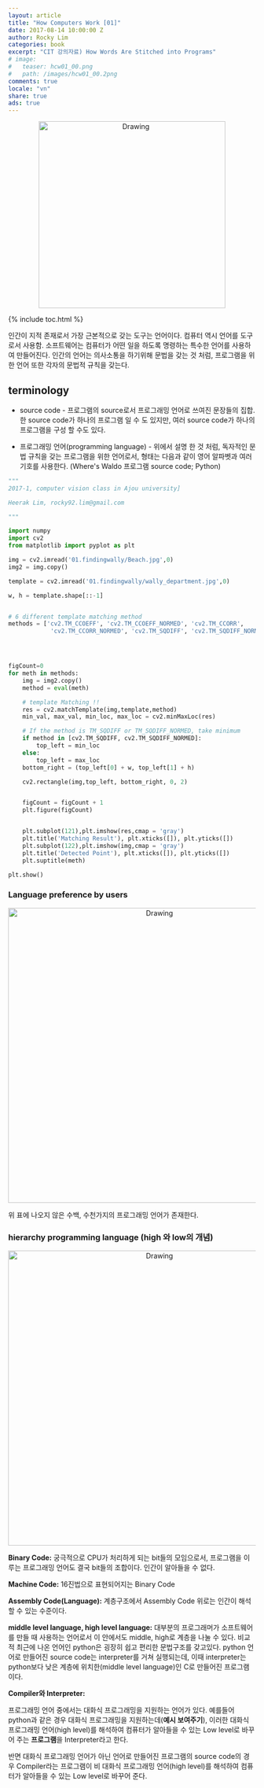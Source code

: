 ```yaml
---
layout: article
title: "How Computers Work [01]"
date: 2017-08-14 10:00:00 Z
author: Rocky Lim
categories: book
excerpt: "CIT 강의자료) How Words Are Stitched into Programs"
# image:
#   teaser: hcw01_00.png
#   path: /images/hcw01_00.2png
comments: true
locale: "vn"
share: true
ads: true
---
```



<p style="text-align: center;">
	<img src="{{ site.url }}/images/hcw.jpg" alt="Drawing" style="width: 380px;"/>
</p>

{% include toc.html %}


인간이 지적 존재로서 가장 근본적으로 갖는 도구는 언어이다. 컴퓨터 역시 언어를 도구로서 사용함. 소프트웨어는 컴퓨터가 어떤 일을 하도록 명령하는 특수한 언어를 사용하여 만들어진다. 인간의 언어는 의사소통을 하기위해 문법을 갖는 것 처럼, 프로그램을 위한 언어 또한 각자의 문법적 규칙을 갖는다.

## terminology

* source code - 프로그램의 source로서 프로그래밍 언어로 쓰여진 문장들의 집합. 한 source code가 하나의 프로그램 일 수 도 있지만, 여러 source code가 하나의 프로그램을 구성 할 수도 있다.

* 프로그래밍 언어(programming language) - 위에서 설명 한 것 처럼, 독자적인 문법 규칙을 갖는 프로그램을 위한 언어로서, 형태는 다음과 같이 영어 알파벳과 여러 기호를 사용한다. (Where's Waldo 프로그램 source code; Python)

~~~ python
"""
2017-1, computer vision class in Ajou university]

Heerak Lim, rocky92.lim@gmail.com

"""

import numpy
import cv2
from matplotlib import pyplot as plt

img = cv2.imread('01.findingwally/Beach.jpg',0)
img2 = img.copy()

template = cv2.imread('01.findingwally/wally_department.jpg',0)

w, h = template.shape[::-1]


# 6 different template matching method
methods = ['cv2.TM_CCOEFF', 'cv2.TM_CCOEFF_NORMED', 'cv2.TM_CCORR',
            'cv2.TM_CCORR_NORMED', 'cv2.TM_SQDIFF', 'cv2.TM_SQDIFF_NORMED']




figCount=0
for meth in methods:
    img = img2.copy()
    method = eval(meth)

    # template Matching !!
    res = cv2.matchTemplate(img,template,method)
    min_val, max_val, min_loc, max_loc = cv2.minMaxLoc(res)

    # If the method is TM_SQDIFF or TM_SQDIFF_NORMED, take minimum
    if method in [cv2.TM_SQDIFF, cv2.TM_SQDIFF_NORMED]:
        top_left = min_loc
    else:
        top_left = max_loc
    bottom_right = (top_left[0] + w, top_left[1] + h)

    cv2.rectangle(img,top_left, bottom_right, 0, 2)


    figCount = figCount + 1
    plt.figure(figCount)


    plt.subplot(121),plt.imshow(res,cmap = 'gray')
    plt.title('Matching Result'), plt.xticks([]), plt.yticks([])
    plt.subplot(122),plt.imshow(img,cmap = 'gray')
    plt.title('Detected Point'), plt.xticks([]), plt.yticks([])
    plt.suptitle(meth)

plt.show()

~~~

### Language preference by users
<p style="text-align: center;">
	<img src="{{ site.url }}/images/hcw03_01.png" alt="Drawing" style="width: 600px;"/>
</p>

위 표에 나오지 않은 수백, 수천가지의 프로그래밍 언어가 존재한다.

### hierarchy programming language (high 와 low의 개념)
<p style="text-align: center;">
	<img src="{{ site.url }}/images/hcw03_02.png" alt="Drawing" style="width: 600px;"/>
</p>

**Binary Code:**
궁극적으로 CPU가 처리하게 되는 bit들의 모임으로서, 프로그램을 이루는 프로그래밍 언어도 결국 bit들의 조합이다. 인간이 알아들을 수 없다.

**Machine Code:**
16진법으로 표현되어지는 Binary Code

**Assembly Code(Language):**
계층구조에서 Assembly Code 위로는 인간이 해석 할 수 있는 수준이다.

**middle level language, high level language:**
대부분의 프로그래머가 소프트웨어를 만들 때 사용하는 언어로서 이 안에서도 middle, high로 계층을 나눌 수 있다. 비교적 최근에 나온 언어인 python은 굉장히 쉽고 편리한 문법구조를 갖고있다. python 언어로 만들어진 source code는 interpreter를 거쳐 실행되는데, 이때 interpreter는 python보다 낮은 계층에 위치한(middle level language)인 C로 만들어진 프로그램이다.

**Compiler와 Interpreter:**

프로그래밍 언어 중에서는 대화식 프로그래밍을 지원하는 언어가 있다. 예를들어 python과 같은 경우 대화식 프로그래밍을 지원하는데(**예시 보여주기**), 이러한 대화식 프로그래밍 언어(high level)를 해석하여 컴퓨터가 알아들을 수 있는 Low level로 바꾸어 주는 **프로그램**을 Interpreter라고 한다.

반면 대화식 프로그래밍 언어가 아닌 언어로 만들어진 프로그램의 source code의 경우 Compiler라는 프로그램이 비 대화식 프로그래밍 언어(high level)를 해석하여 컴퓨터가 알아들을 수 있는 Low level로 바꾸어 준다.
